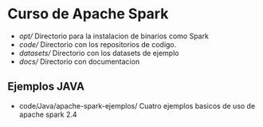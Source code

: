 # Curso de Apache Spark

- *opt/* Directorio para la instalacion de binarios como Spark
- *code/* Directorio con los repositorios de codigo.
- *datasets/* Directorio con los datasets de ejemplo
- *docs/* Directorio con documentacion

## Ejemplos JAVA

- code/Java/apache-spark-ejemplos/
Cuatro ejemplos basicos de uso de apache spark 2.4
